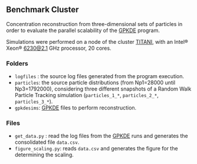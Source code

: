 ## Benchmark Cluster
Concentration reconstruction from three-dimensional sets of particles in order to evaluate the parallel scalability of the [GPKDE](https://github.com/upc-ghs/gpkde.git) program. 

Simulations were performed on a node of the cluster [TITANI](https://caminstech.upc.edu/es/serveis/calculintensiu), with an Intel® Xeon® 6230@2.1 GHz processor, 20 cores.

### Folders
- ```logfiles``` : the source log files generated from the program execution.
- ```particles```: the source particle distributions (from Np1=28000 until Np3=1792000), considering three different snapshots of a Random Walk Particle Tracking simulation (```particles_1_*```, ```particles_2_*```, ```particles_3_*```).
- ```gpkdesims```: [GPKDE](https://github.com/upc-ghs/gpkde.git) files to perform reconstruction.

### Files
- ```get_data.py``` : read the log files from the [GPKDE](https://github.com/upc-ghs/gpkde.git) runs and generates the consolidated file ```data.csv```.
- ```figure_scaling.py```: reads ```data.csv``` and generates the figure for the determining the scaling.
